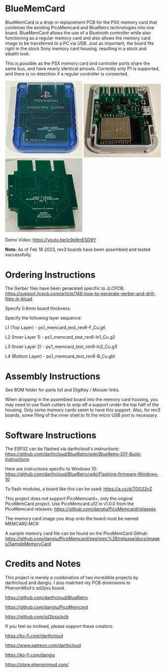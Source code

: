 # BlueMemCard

BlueMemCard is a drop-in replacement PCB for the PSX memory card that combines the existing PicoMemcard and BlueRetro technologies into one board. BlueMemCard allows the use of a Bluetooth controller while also functioning as a regular memory card and also allows the memory card image to be transferred to a PC via USB. Just as important, the board fits right in the stock Sony memory card housing, resulting in a stock and stealth look. 

This is possible as the PSX memory card and controller ports share the same bus, and have nearly identical pinouts. Currently only P1 is supported, and there is no detection if a regular controller is connected. 

<img src="./Images/top.jpeg" alt="Assembled Card (rev1)" width="250"> <img src="./Images/top_enclosed_rev3.jpg" alt="Top Board View (rev3)" width="250"> 
<img src="./Images/bottom2_rev3.jpg" alt="Bottom Board View (rev3)" width="250">

Demo Video: https://youtu.be/jc9e9mESD8Y 

**Note:** As of Feb 18 2023, rev3 boards have been assembled and tested successfully.

# Ordering Instructions

The Gerber files have been generated specific to JLCPCB: https://support.jlcpcb.com/article/149-how-to-generate-gerber-and-drill-files-in-kicad

Specify 0.8mm board thickness. 

Specify the following layer sequence:

L1 (Top Layer)     - ps1_memcard_test_rev6-F_Cu.gtl

L2 (Inner Layer 1) - ps1_memcard_test_rev6-In1_Cu.g2

L3 (Inner Layer 2) - ps1_memcard_test_rev6-In2_Cu.g3

L4 (Bottom Layer)  - ps1_memcard_test_rev6-B_Cu.gbl

# Assembly Instructions

See BOM folder for parts list and DigiKey / Mouser links.

When dropping in the assembled board into the memory card housing, you may need to use flush cutters to snip off a support under the top half of the housing. Only some memory cards seem to have this support. Also, for rev3 boards, some filing of the inner shell to fit the micro USB port is necessary. 

# Software Instructions

The ESP32 can be flashed via darthcloud's instructions: https://github.com/darthcloud/BlueRetro/wiki/BlueRetro-DIY-Build-Instructions

Here are instructions specific to Windows 10: https://github.com/darthcloud/BlueRetro/wiki/Flashing-firmware-Windows-10

To flash modules, a board like this can be used: https://a.co/d/7GO22nZ 

This project does not support PicoMemcard+, only the original PicoMemCard project. Use PicoMemcard.uf2 in v1.0.0 from the PicoMemcard releases: https://github.com/dangiu/PicoMemcard/releases

The memory card image you drop onto the board must be named MEMCARD.MCR

A sample memory card file can be found on the PicoMemCard Github: https://github.com/dangiu/PicoMemcard/tree/pmc%2B/release/docs/images/SampleMemoryCard 

# Credits and Notes

This project is merely a combination of two incredible projects by darthcloud and dangiu. I also matched my PCB dimensions to PhenomMod's sd2psx board.

https://github.com/darthcloud/BlueRetro

https://github.com/dangiu/PicoMemcard

https://github.com/sd2psx/pcb 

If you feel so inclined, please support these creators.

https://ko-fi.com/darthcloud

https://www.patreon.com/darthcloud

https://ko-fi.com/dangiu

https://store.phenommod.com/

